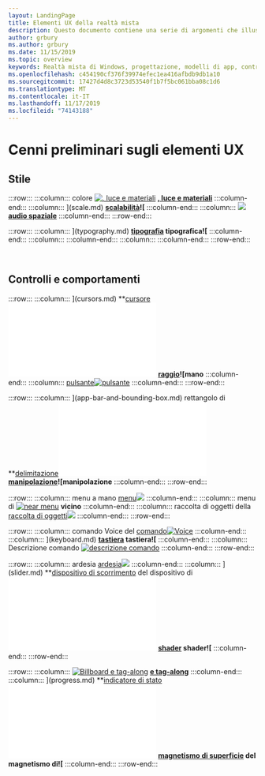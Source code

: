 ```yaml
---
layout: LandingPage
title: Elementi UX della realtà mista
description: Questo documento contiene una serie di argomenti che illustrano come progettare per schermi montati su Windows.
author: grbury
ms.author: grbury
ms.date: 11/15/2019
ms.topic: overview
keywords: Realtà mista di Windows, progettazione, modelli di app, controlli, stile, HoloLens, interazione, elementi UX, comportamenti, blocchi predefiniti
ms.openlocfilehash: c454190cf376f39974efec1ea416afbdb9db1a10
ms.sourcegitcommit: 17427d4d8c3723d53540f1b7f5bc061bba08c1d6
ms.translationtype: MT
ms.contentlocale: it-IT
ms.lasthandoff: 11/17/2019
ms.locfileid: "74143188"
---
```

# <a name="ux-elements-overview"></a>Cenni preliminari sugli elementi UX

## <a name="style"></a>Stile

:::row:::
    :::column:::
       colore [![, luce e materiali](images/640px-fragments.jpg)](color,-light-and-materials.md)  **[, luce e materiali](color,-light-and-materials.md)**
    :::column-end:::
    :::column:::
       [](images/volvo-cars-microsoft-hololens-experience01-640px.jpg)](scale.md)  **[scalabilità](scale.md)![**
    :::column-end:::
    :::column:::
       [![](images/SpatialAudio.gif)](spatial-sound.md)  **[audio spaziale](spatial-sound.md)**
    :::column-end:::
:::row-end:::

:::row:::
    :::column:::
       [](images/text_in_unity_viewingangle.jpg)](typography.md)  **[tipografia](typography.md) tipografica![**
    :::column-end:::
    :::column:::
    :::column-end:::
    :::column:::
    :::column-end:::
:::row-end:::

<br>

## <a name="controls-and-behaviors"></a>Controlli e comportamenti

:::row:::
    :::column:::
       [](images/UX/UX_Hero_Cursor.jpg)](cursors.md)  **[cursore](cursors.md)![cursore**
    :::column-end:::
    :::column:::
       [](images/UX/UX_Hero_HandRay.jpg)](point-and-commit.md)  **[raggio](point-and-commit.md)![mano**
    :::column-end:::
    :::column:::
       [pulsante![pulsante](images/UX/UX_Hero_Button.jpg)](button.md)  **[](button.md)**
    :::column-end:::
:::row-end:::

:::row:::
    :::column:::
       [](images/UX/UX_Hero_BoundingBox.jpg)](app-bar-and-bounding-box.md) rettangolo di  **[delimitazione](app-bar-and-bounding-box.md)![rettangolo di delimitazione**
    :::column-end:::
    :::column:::
       oggetto interactabile [![oggetto interactabile](images/UX/UX_Hero_Interactable.jpg)](interactable-object.md)  **[](interactable-object.md)**
    :::column-end:::
    :::column:::
       [](images/UX/UX_Hero_Manipulation.jpg)](direct-manipulation.md)  **[manipolazione](direct-manipulation.md)![manipolazione**
    :::column-end:::
:::row-end:::

:::row:::
    :::column:::
       menu a mano [menu![](images/UX/UX_Hero_HandMenu.jpg)](hand-menu.md)  **[](hand-menu.md)**
    :::column-end:::
    :::column:::
       menu di [![near menu](images/UX/UX_Hero_NearMenu.jpg)](near-menu.md)  **[](near-menu.md) vicino**
    :::column-end:::
    :::column:::
       raccolta di oggetti della [raccolta di oggetti![](images/UX/UX_Hero_ObjectCollection.jpg)](object-collection.md)  **[](object-collection.md)**
    :::column-end:::
:::row-end:::

:::row:::
    :::column:::
       comando Voice del [comando![Voice](images/UX/UX_Hero_VoiceCommand.jpg)](voice-input.md)  **[](voice-input.md)**
    :::column-end:::
    :::column:::
       [](images/UX/UX_Hero_Keyboard.jpg)](keyboard.md)  **[tastiera](keyboard.md) tastiera![**
    :::column-end:::
    :::column:::
       Descrizione comando [![descrizione comando](images/UX/UX_Hero_Tooltip.jpg)](tooltip.md)  **[](tooltip.md)**
    :::column-end:::
:::row-end:::

:::row:::
    :::column:::
       ardesia [ardesia![](images/UX/UX_Hero_Slate.jpg)](slate.md)  **[](slate.md)**
    :::column-end:::
    :::column:::
       [](images/UX/UX_Hero_Slider.jpg)](slider.md)  **[dispositivo di scorrimento](slider.md) del dispositivo di![**
    :::column-end:::
    :::column:::
        [](images/UX/UX_Hero_StandardShader.jpg)](shader.md)  **[shader](shader.md) shader![**
    :::column-end:::
:::row-end:::

:::row:::
    :::column:::
        [![Billboard e tag-along](images/UX/MRTK_TagAlong.gif)](billboarding-and-tag-along.md)  **[e tag-along](billboarding-and-tag-along.md)**
    :::column-end:::
    :::column:::
       [](images/UX/MRTK_ProgressIndicator.gif)](progress.md)  **[indicatore di stato](progress.md)![indicatore di stato**
    :::column-end:::
    :::column:::
       [](images/UX/MRTK_SurfaceMagnetism.gif)](surface-magnetism.md)  **[magnetismo di superficie](surface-magnetism.md) del magnetismo di![**
    :::column-end:::
:::row-end:::


<br>

<br>

